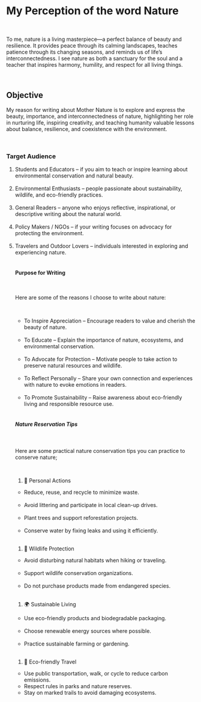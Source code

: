 <!DOCTYPE html> 
<head>
<title> Mother Nature</title><br>
</head>
<body>
<h1> My Perception of the word Nature</h1><br>
<p>To me, nature is a living masterpiece—a perfect balance of beauty and resilience. It provides peace through its calming landscapes, teaches patience through its changing seasons, and reminds us of life’s interconnectedness. I see nature as both a sanctuary for the soul and a teacher that inspires harmony, humility, and respect for all living things.</p><br>
<h2>Objective</h2>
<p>My reason for writing about Mother Nature is to explore and express the beauty, importance, and interconnectedness of nature, highlighting her role in nurturing life, inspiring creativity, and teaching humanity valuable lessons about balance, resilience, and coexistence with the environment.</p><br>
 <h3>Target Audience</h3>
<ol>
<li>Students and Educators – if you aim to teach or inspire learning about environmental conservation and natural beauty.</li><br>
<li>Environmental Enthusiasts – people passionate about sustainability, wildlife, and eco-friendly practices.</li><br>
<li>General Readers – anyone who enjoys reflective, inspirational, or descriptive writing about the natural world.</li><br>
<li>Policy Makers / NGOs – if your writing focuses on advocacy for protecting the environment.</li><br>
<li>Travelers and Outdoor Lovers – individuals interested in exploring and experiencing nature.</li><br>
<h4>Purpose for Writing </h4><br>
<p>Here are some of the reasons I choose to write about nature:</p><br>
<ul>
<li>To Inspire Appreciation – Encourage readers to value and cherish the beauty of nature.</li><br>
<li>To Educate – Explain the importance of nature, ecosystems, and environmental conservation.</li><br>
<li>To Advocate for Protection – Motivate people to take action to preserve natural resources and wildlife.</li><br>
<li>To Reflect Personally – Share your own connection and experiences with nature to evoke emotions in readers.</li><br>
<li>To Promote Sustainability – Raise awareness about eco-friendly living and responsible resource use.</li><br>
</ul>
<h5>Nature Reservation Tips</h5><br>
<p>Here are some practical nature conservation tips you can practice to conserve nature;</p><br>
<ol>
<li>🌱 Personal Actions</li>
</ol>
 <ul>
<li>Reduce, reuse, and recycle to minimize waste.</li><br>
<li>Avoid littering and participate in local clean-up drives.</li><br>
<li>Plant trees and support reforestation projects.</li><br>
<li>Conserve water by fixing leaks and using it efficiently.</li><br>
</ul>
<ol>
<li>🐾 Wildlife Protection</li>
</ol>
<ul>
<li>Avoid disturbing natural habitats when hiking or traveling.</li><br>
<li>Support wildlife conservation organizations.</li><br>
<li>Do not purchase products made from endangered species.</li><br>
</ul>
<ol>
<li>🌍 Sustainable Living</li>
</ol>
 <ul>
<li>Use eco-friendly products and biodegradable packaging.</li><br>
<li>Choose renewable energy sources where possible.</li><br>
<li>Practice sustainable farming or gardening.</li><br>
</ul>
<ol>
<li>🚌 Eco-friendly Travel</li>
</ol>
<ul>
<li>Use public transportation, walk, or cycle to reduce carbon emissions.</li>
<li>Respect rules in parks and nature reserves.</li>
<li>Stay on marked trails to avoid damaging ecosystems.</li>
</ul>
</body>
</html>
